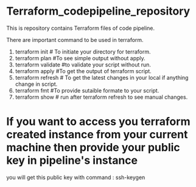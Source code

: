 # Terraform_codepipeline_repository
This is repository contains Terraform files of code pipeline.

There are important command to be used in terraform.

1. terraform init   # To initiate your directory for terraform. 
2. terraform plan   #To see simple output without apply.
3. terraform validate  #to validate your script without run.
4. terraform apply   #To get the output of terraform script.
5. terraform refresh  # To get the latest changes in your local if anything change in script.
6. terraform fmt #To provide sutaible formate to your script.
7. terraform show    # run after terraform refresh to see manual changes.


# If you want to access you terraform created instance from your current machine then provide your public key in pipeline's instance

you will get this public key with command   : ssh-keygen

